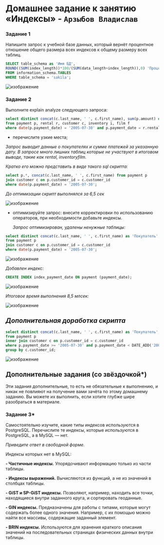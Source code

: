 # Домашнее задание к занятию «Индексы» - `Арзыбов Владислав`

### Задание 1

Напишите запрос к учебной базе данных, который вернёт процентное отношение общего размера всех индексов к общему размеру всех таблиц.
```sql
SELECT table_schema as 'Имя БД',
ROUND((SUM(index_length))*100/(SUM(data_length+index_length)),0) 'Процент'
FROM information_schema.TABLES
WHERE table_schema = 'sakila';
```

![изображение](https://github.com/user-attachments/assets/de31076e-cdc4-44be-894e-49e763868ae7)


### Задание 2

Выполните explain analyze следующего запроса:
```sql
select distinct concat(c.last_name, ' ', c.first_name), sum(p.amount) over (partition by c.customer_id, f.title)
from payment p, rental r, customer c, inventory i, film f
where date(p.payment_date) = '2005-07-30' and p.payment_date = r.rental_date and r.customer_id = c.customer_id and i.inventory_id = r.inventory_id
```
- перечислите узкие места;

*Запрос выводит данные о покупателях и сумме платежей за указанную дату. В запросе много лишних таблиц которые не участвуют в итоговом выводе, такие как rental, inventoryfilm.*

*Кратко его можно представить в виде такого sql скрипта:*

```sql
select p.*, concat(c.last_name, ' ', c.first_name) from payment p
join customer c on p.customer_id = c.customer_id
where date(p.payment_date) = '2005-07-30';
```

*До оптимизации скрипт выполнялся за 6,5 сек*

![изображение](https://github.com/user-attachments/assets/44374fea-2903-48e8-87b7-3be1d5dc4a9d)
 
- оптимизируйте запрос: внесите корректировки по использованию операторов, при необходимости добавьте индексы.

  *Запрос оптимизирован, удалены ненужные таблицы:*
  
```sql
select distinct concat(c.last_name, ' ', c.first_name) as 'Покупатель', sum(p.amount) over (partition by c.customer_id) as 'Сумма'
from payment p
join customer c on p.customer_id = c.customer_id
where date(p.payment_date) = '2005-07-30';
```

![изображение](https://github.com/user-attachments/assets/53e84e47-dca4-4923-b12d-93b9da1ae414)

  *Добавлен индекс:*

```sql
CREATE INDEX index_payment_date ON payment (payment_date);
```

![изображение](https://github.com/user-attachments/assets/23ea4beb-2f94-4f84-b203-eeabe6f9f905)

  *Итоговое время выполнения 8,5 млсек:*

  ![изображение](https://github.com/user-attachments/assets/bc3512ff-c226-4f9b-87ed-e2509545a4be)


## *Дополнительная доработка скрипта*

```sql
select distinct concat(c.last_name, ' ', c.first_name) as 'Покупатель', sum(p.amount) as 'Сумма'
from payment p
inner join customer c on p.customer_id = c.customer_id
where p.payment_date >= '2005-07-30' and p.payment_date < DATE_ADD('2005-07-30', INTERVAL 1 DAY)
group by c.customer_id;
```

![изображение](https://github.com/user-attachments/assets/7d734282-9171-46ae-a338-4e579cf739e7)



## Дополнительные задания (со звёздочкой*)
Эти задания дополнительные, то есть не обязательные к выполнению, и никак не повлияют на получение вами зачёта по этому домашнему заданию. Вы можете их выполнить, если хотите глубже шире разобраться в материале.

### Задание 3*

Самостоятельно изучите, какие типы индексов используются в PostgreSQL. Перечислите те индексы, которые используются в PostgreSQL, а в MySQL — нет.

*Приведите ответ в свободной форме.*

Индексы которых нет в MySQL:

   **- Частичные индексы.** Упорядочивают информацию только из части таблицы.
    
   **- Индексы выражений.** Вычисляются из функций, а не из значений в столбцах таблицы.
    
   **- GiST и SP-GiST индексы.** Позволяют, например, находить все точки, находящиеся внутри заданного круга, и сортировать геоданные.
    
   **- GIN индексы.** Предназначены для работы с типами, которые могут содержать более одного значения. Например, с их помощью можно найти все массивы, содержащие заданный элемент.
    
   **- BRIN индексы.** Используются для хранения краткого описания значений на последовательных страницах физических данных внутри таблицы.

